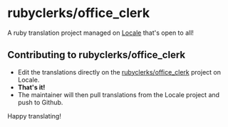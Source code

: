 # rubyclerks/office_clerk

A ruby translation project managed on [Locale](http://www.localeapp.com/) that's open to all!

## Contributing to rubyclerks/office_clerk

- Edit the translations directly on the [rubyclerks/office_clerk](http://www.localeapp.com/projects/public?search=rubyclerks/office_clerk) project on Locale.
- **That's it!**
- The maintainer will then pull translations from the Locale project and push to Github.

Happy translating!
